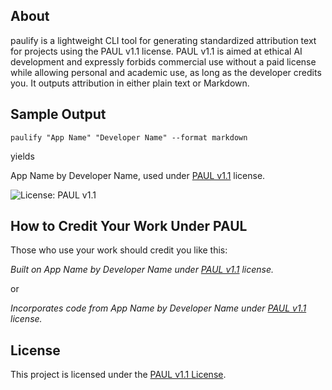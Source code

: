 ## About

paulify is a lightweight CLI tool for generating standardized attribution text for projects using the PAUL v1.1 license. PAUL v1.1 is aimed at ethical AI development and expressly forbids commercial use without a paid license while allowing personal and academic use, as long as the developer credits you. It outputs attribution in either plain text or Markdown. 

## Sample Output

`paulify "App Name" "Developer Name" --format markdown`

yields

App Name by Developer Name, used under [PAUL v1.1](https://github.com/cactusflatscoder/PAUL) license.

![License: PAUL v1.1](https://img.shields.io/badge/license-PAUL--v1.1-blue)

## How to Credit Your Work Under PAUL

Those who use your work should credit you like this:

*Built on App Name by Developer Name under [PAUL v1.1](https://github.com/cactusflatscoder/PAUL) license.*

or 

*Incorporates code from App Name by Developer Name under [PAUL v1.1](https://github.com/cactusflatscoder/PAUL) license.*

## License

This project is licensed under the [PAUL v1.1 License](https://github.com/cactusflatscoder/PAUL/blob/main/LICENSE.md).
